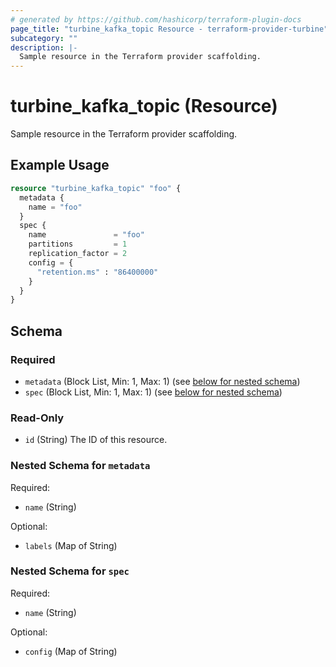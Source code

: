 ```yaml
---
# generated by https://github.com/hashicorp/terraform-plugin-docs
page_title: "turbine_kafka_topic Resource - terraform-provider-turbine"
subcategory: ""
description: |-
  Sample resource in the Terraform provider scaffolding.
---
```


# turbine_kafka_topic (Resource)

Sample resource in the Terraform provider scaffolding.

## Example Usage

```terraform
resource "turbine_kafka_topic" "foo" {
  metadata {
    name = "foo"
  }
  spec {
    name               = "foo"
    partitions         = 1
    replication_factor = 2
    config = {
      "retention.ms" : "86400000"
    }
  }
}
```

<!-- schema generated by tfplugindocs -->
## Schema

### Required

- `metadata` (Block List, Min: 1, Max: 1) (see [below for nested schema](#nestedblock--metadata))
- `spec` (Block List, Min: 1, Max: 1) (see [below for nested schema](#nestedblock--spec))

### Read-Only

- `id` (String) The ID of this resource.

<a id="nestedblock--metadata"></a>
### Nested Schema for `metadata`

Required:

- `name` (String)

Optional:

- `labels` (Map of String)


<a id="nestedblock--spec"></a>
### Nested Schema for `spec`

Required:

- `name` (String)

Optional:

- `config` (Map of String)


